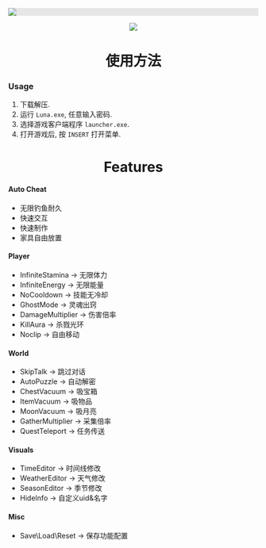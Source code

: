 <p align="center">
  <img style="display: block;-webkit-user-select: none;margin: auto;background-color: hsl(0, 0%, 90%);transition: background-color 300ms;" src="https://youke1.picui.cn/s1/2025/09/05/68baec810d57b.png">
</p>

<p align="center">
 <a href="https://discord.gg/E89R8dzgBB"><img src="https://img.shields.io/discord/1207191906958975006?label=Discord&logo=discord&style=for-the-badge&color=blue"></a>
</p>

<h1 align="center">使用方法</h1>

### Usage

1. 下载解压.
2. 运行 `Luna.exe`, 任意输入密码.
3. 选择游戏客户端程序 `launcher.exe`.
4. 打开游戏后, 按 `INSERT` 打开菜单.

<h1 align="center">Features</h1>

#### Auto Cheat

- 无限钓鱼耐久
- 快速交互
- 快速制作
- 家具自由放置

#### Player

- InfiniteStamina -> 无限体力
- InfiniteEnergy -> 无限能量
- NoCooldown -> 技能无冷却
- GhostMode -> 灵魂出窍
- DamageMultiplier -> 伤害倍率
- KillAura -> 杀戮光环
- Noclip -> 自由移动

#### World

- SkipTalk -> 跳过对话
- AutoPuzzle -> 自动解密
- ChestVacuum -> 吸宝箱
- ItemVacuum -> 吸物品
- MoonVacuum -> 吸月亮
- GatherMultiplier -> 采集倍率
- QuestTeleport -> 任务传送

#### Visuals

- TimeEditor -> 时间线修改
- WeatherEditor -> 天气修改
- SeasonEditor -> 季节修改
- HideInfo -> 自定义uid&名字

#### Misc

- Save\Load\Reset -> 保存功能配置
